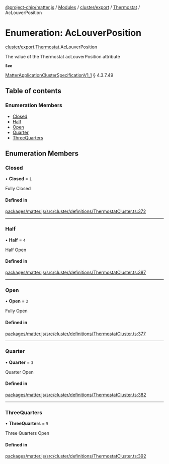 [@project-chip/matter.js](../README.md) / [Modules](../modules.md) / [cluster/export](../modules/cluster_export.md) / [Thermostat](../modules/cluster_export.Thermostat.md) / AcLouverPosition

# Enumeration: AcLouverPosition

[cluster/export](../modules/cluster_export.md).[Thermostat](../modules/cluster_export.Thermostat.md).AcLouverPosition

The value of the Thermostat acLouverPosition attribute

**`See`**

[MatterApplicationClusterSpecificationV1_1](../interfaces/spec_export.MatterApplicationClusterSpecificationV1_1.md) § 4.3.7.49

## Table of contents

### Enumeration Members

- [Closed](cluster_export.Thermostat.AcLouverPosition.md#closed)
- [Half](cluster_export.Thermostat.AcLouverPosition.md#half)
- [Open](cluster_export.Thermostat.AcLouverPosition.md#open)
- [Quarter](cluster_export.Thermostat.AcLouverPosition.md#quarter)
- [ThreeQuarters](cluster_export.Thermostat.AcLouverPosition.md#threequarters)

## Enumeration Members

### Closed

• **Closed** = ``1``

Fully Closed

#### Defined in

[packages/matter.js/src/cluster/definitions/ThermostatCluster.ts:372](https://github.com/project-chip/matter.js/blob/ac2c2688/packages/matter.js/src/cluster/definitions/ThermostatCluster.ts#L372)

___

### Half

• **Half** = ``4``

Half Open

#### Defined in

[packages/matter.js/src/cluster/definitions/ThermostatCluster.ts:387](https://github.com/project-chip/matter.js/blob/ac2c2688/packages/matter.js/src/cluster/definitions/ThermostatCluster.ts#L387)

___

### Open

• **Open** = ``2``

Fully Open

#### Defined in

[packages/matter.js/src/cluster/definitions/ThermostatCluster.ts:377](https://github.com/project-chip/matter.js/blob/ac2c2688/packages/matter.js/src/cluster/definitions/ThermostatCluster.ts#L377)

___

### Quarter

• **Quarter** = ``3``

Quarter Open

#### Defined in

[packages/matter.js/src/cluster/definitions/ThermostatCluster.ts:382](https://github.com/project-chip/matter.js/blob/ac2c2688/packages/matter.js/src/cluster/definitions/ThermostatCluster.ts#L382)

___

### ThreeQuarters

• **ThreeQuarters** = ``5``

Three Quarters Open

#### Defined in

[packages/matter.js/src/cluster/definitions/ThermostatCluster.ts:392](https://github.com/project-chip/matter.js/blob/ac2c2688/packages/matter.js/src/cluster/definitions/ThermostatCluster.ts#L392)

